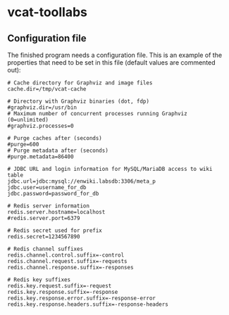 vcat-toollabs
=============

Configuration file
------------------

The finished program needs a configuration file. This is an example of the
properties that need to be set in this file (default values are commented
out):

	# Cache directory for Graphviz and image files
	cache.dir=/tmp/vcat-cache
	
	# Directory with Graphviz binaries (dot, fdp)
	#graphviz.dir=/usr/bin
	# Maximum number of concurrent processes running Graphviz (0=unlimited)
	#graphviz.processes=0
	
	# Purge caches after (seconds)
	#purge=600
	# Purge metadata after (seconds)
	#purge.metadata=86400
	
	# JDBC URL and login information for MySQL/MariaDB access to wiki table
	jdbc.url=jdbc:mysql://enwiki.labsdb:3306/meta_p
	jdbc.user=username_for_db
	jdbc.password=password_for_db
	
	# Redis server information
	redis.server.hostname=localhost
	#redis.server.port=6379
	
	# Redis secret used for prefix
	redis.secret=1234567890
	
	# Redis channel suffixes
	redis.channel.control.suffix=-control
	redis.channel.request.suffix=-requests
	redis.channel.response.suffix=-responses
	
	# Redis key suffixes
	redis.key.request.suffix=-request
	redis.key.response.suffix=-response
	redis.key.response.error.suffix=-response-error
	redis.key.response.headers.suffix=-response-headers
